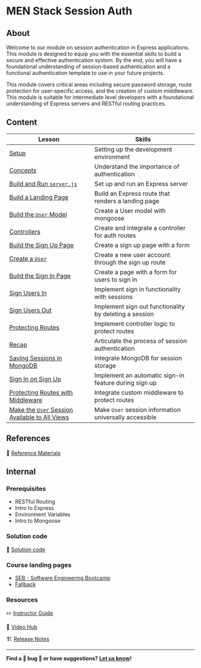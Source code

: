 <h1>
  <span class="prefix"></span>
  <span class="headline">MEN Stack Session Auth</span>
</h1>

## About

Welcome to our module on session authentication in Express applications. This module is designed to equip you with the essential skills to build a secure and effective authentication system. By the end, you will have a foundational understanding of session-based authentication and a functional authentication template to use in your future projects.

This module covers critical areas including secure password storage, route protection for user-specific access, and the creation of custom middleware. This module is suitable for intermediate level developers with a foundational understanding of Express servers and RESTful routing practices.

## Content

| Lesson                                                                                                     | Skills                                                 |
| ---------------------------------------------------------------------------------------------------------- | ------------------------------------------------------ |
| [Setup](./setup/README.md)                                                                                 | Setting up the development environment                 |
| [Concepts](./concepts/README.md)                                                                           | Understand the importance of authentication            |
| [Build and Run `server.js`](./build-and-run-serverjs/README.md)                                            | Set up and run an Express server                       |
| [Build a Landing Page](./build-a-landing-page/README.md)                                                   | Build an Express route that renders a landing page     |
| [Build the `User` Model](./build-the-user-model/README.md)                                                 | Create a User model with mongoose                      |
| [Controllers](./controllers/README.md)                                                                     | Create and integrate a controller for auth routes      |
| [Build the Sign Up Page](./build-the-sign-up-page/README.md)                                               | Create a sign up page with a form                      |
| [Create a `User`](./create-a-user/README.md)                                                               | Create a new user account through the sign up route    |
| [Build the Sign In Page](./build-the-sign-in-page/README.md)                                               | Create a page with a form for users to sign in         |
| [Sign Users In](./sign-users-in/README.md)                                                                 | Implement sign in functionality with sessions          |
| [Sign Users Out](./sign-users-out/README.md)                                                               | Implement sign out functionality by deleting a session |
| [Protecting Routes](./protecting-routes/README.md)                                                         | Implement controller logic to protect routes           |
| [Recap](./recap/README.md)                                                                                 | Articulate the process of session authentication       |
| [Saving Sessions in MongoDB](./saving-sessions-in-mongodb/README.md)                                       | Integrate MongoDB for session storage                  |
| [Sign In on Sign Up](./sign-in-on-sign-up/README.md)                                                       | Implement an automatic sign-in feature during sign up  |
| [Protecting Routes with Middleware](./protecting-routes-with-middleware/README.md)                         | Integrate custom middleware to protect routes          |
| [Make the `User` Session Available to All Views](./make-the-user-session-available-to-all-views/README.md) | Make `User` session information universally accessible   |

## References

📖 [Reference Materials](./references/README.md)

## Internal

### Prerequisites

- RESTful Routing
- Intro to Express
- Environment Variables
- Intro to Mongoose

### Solution code

🏁 [Solution code](https://git.generalassemb.ly/modular-curriculum-all-courses/men-stack-session-auth-template)

### Course landing pages

- [SEB - Software Engineering Bootcamp](https://pages.git.generalassemb.ly/modular-curriculum-all-courses/men-stack-session-auth/canvas-landing-pages/seb.html)
- [Fallback](https://pages.git.generalassemb.ly/modular-curriculum-all-courses/men-stack-session-auth/canvas-landing-pages/fallback.html)

### Resources

✏️ [Instructor Guide](./internal-resources/instructor-guide.md)

🎥 [Video Hub](./internal-resources/video-hub.md)

🏗️ [Release Notes](./internal-resources/release-notes.md)

---

**Find a 👾 bug 👾 or have suggestions? [Let us know](https://pages.git.generalassemb.ly/modular-curriculum-all-courses/universal-resources-internal/module-feedback.html)!**
